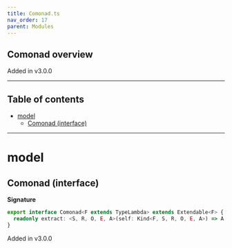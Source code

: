 ```yaml
---
title: Comonad.ts
nav_order: 17
parent: Modules
---
```


## Comonad overview

Added in v3.0.0

---

<h2 class="text-delta">Table of contents</h2>

- [model](#model)
  - [Comonad (interface)](#comonad-interface)

---

# model

## Comonad (interface)

**Signature**

```ts
export interface Comonad<F extends TypeLambda> extends Extendable<F> {
  readonly extract: <S, R, O, E, A>(self: Kind<F, S, R, O, E, A>) => A
}
```

Added in v3.0.0
